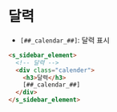 # 달력

- `[##_calendar_##]`: 달력 표시

```html
<s_sidebar_element>
  <!-- 달력 -->
  <div class="calender">
    <h3>달력</h3>
    [##_calendar_##]
  </div>
</s_sidebar_element>
```
